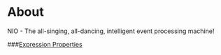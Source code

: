 About
===

NIO - The all-singing, all-dancing, intelligent event processing machine!

###[Expression Properties](nio_script.md)

